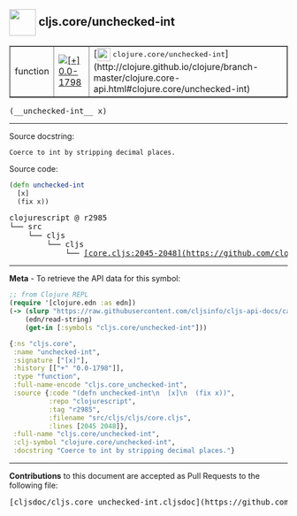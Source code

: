 ## <img width="48px" valign="middle" src="http://i.imgur.com/Hi20huC.png"> cljs.core/unchecked-int

 <table border="1">
<tr>

<td>function</td>
<td><a href="https://github.com/cljsinfo/cljs-api-docs/tree/0.0-1798"><img valign="middle" alt="[+] 0.0-1798" src="https://img.shields.io/badge/+-0.0--1798-lightgrey.svg"></a> </td>
<td>
[<img height="24px" valign="middle" src="http://i.imgur.com/1GjPKvB.png"> <samp>clojure.core/unchecked-int</samp>](http://clojure.github.io/clojure/branch-master/clojure.core-api.html#clojure.core/unchecked-int)
</td>
</tr>
</table>

 <samp>
(__unchecked-int__ x)<br>
</samp>

---




Source docstring:

```
Coerce to int by stripping decimal places.
```

Source code:

```clj
(defn unchecked-int
  [x]
  (fix x))
```

 <pre>
clojurescript @ r2985
└── src
    └── cljs
        └── cljs
            └── <ins>[core.cljs:2045-2048](https://github.com/clojure/clojurescript/blob/r2985/src/cljs/cljs/core.cljs#L2045-L2048)</ins>
</pre>


---

__Meta__ - To retrieve the API data for this symbol:

```clj
;; from Clojure REPL
(require '[clojure.edn :as edn])
(-> (slurp "https://raw.githubusercontent.com/cljsinfo/cljs-api-docs/catalog/cljs-api.edn")
    (edn/read-string)
    (get-in [:symbols "cljs.core/unchecked-int"]))
```

```clj
{:ns "cljs.core",
 :name "unchecked-int",
 :signature ["[x]"],
 :history [["+" "0.0-1798"]],
 :type "function",
 :full-name-encode "cljs.core_unchecked-int",
 :source {:code "(defn unchecked-int\n  [x]\n  (fix x))",
          :repo "clojurescript",
          :tag "r2985",
          :filename "src/cljs/cljs/core.cljs",
          :lines [2045 2048]},
 :full-name "cljs.core/unchecked-int",
 :clj-symbol "clojure.core/unchecked-int",
 :docstring "Coerce to int by stripping decimal places."}

```

---

__Contributions__ to this document are accepted as Pull Requests to the following file:

 <pre>
[cljsdoc/cljs.core_unchecked-int.cljsdoc](https://github.com/cljsinfo/cljs-api-docs/blob/master/cljsdoc/cljs.core_unchecked-int.cljsdoc)
</pre>

